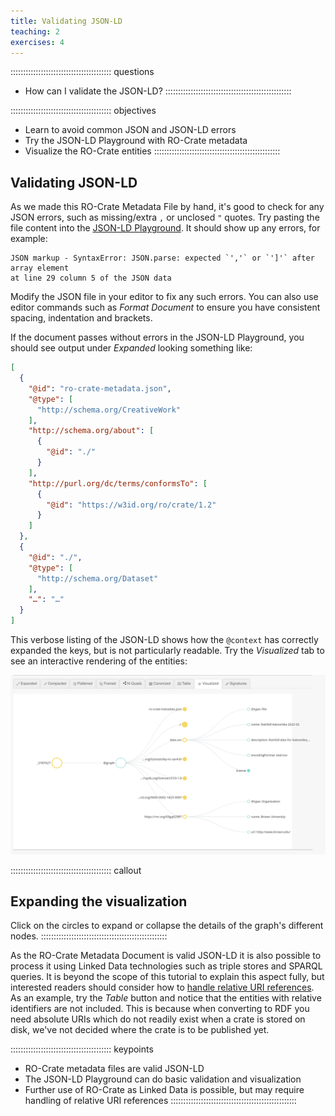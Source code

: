 ```yaml
---
title: Validating JSON-LD
teaching: 2
exercises: 4
---
```

:::::::::::::::::::::::::::::::::::::::: questions
- How can I validate the JSON-LD?
::::::::::::::::::::::::::::::::::::::::::::::::::

:::::::::::::::::::::::::::::::::::::::: objectives
- Learn to avoid common JSON and JSON-LD errors
- Try the JSON-LD Playground with RO-Crate metadata
- Visualize the RO-Crate entities
::::::::::::::::::::::::::::::::::::::::::::::::::


## Validating JSON-LD

As we made this RO-Crate Metadata File by hand,
it's good to check for any JSON errors, such as missing/extra `,` or unclosed `"` quotes.
Try pasting the file content into the [JSON-LD Playground](https://json-ld.org/playground/).
It should show up any errors, for example:

```error
JSON markup - SyntaxError: JSON.parse: expected `','` or `']'` after array element 
at line 29 column 5 of the JSON data
```

Modify the JSON file in your editor to fix any such errors.
You can also use editor commands such as _Format Document_ to ensure you have consistent spacing,
indentation and brackets.

If the document passes without errors in the JSON-LD Playground,
you should see output under _Expanded_ looking something like:

```json
[
  {
    "@id": "ro-crate-metadata.json",
    "@type": [
      "http://schema.org/CreativeWork"
    ],
    "http://schema.org/about": [
      {
        "@id": "./"
      }
    ],
    "http://purl.org/dc/terms/conformsTo": [
      {
        "@id": "https://w3id.org/ro/crate/1.2"
      }
    ]
  },
  {
    "@id": "./",
    "@type": [
      "http://schema.org/Dataset"
    ],
    "…": "…"
  }
]
```

This verbose listing of the JSON-LD shows how the `@context` has correctly expanded the keys,
but is not particularly readable.
Try the _Visualized_ tab to see an interactive rendering of the entities:

![Visualized in the JSON-LD Playground](fig/jsonld-playground-visualized.png)

:::::::::::::::::::::::::::::::::::::::: callout
## Expanding the visualization

Click on the circles to expand or collapse the details of the graph's different nodes.
::::::::::::::::::::::::::::::::::::::::::::::::::

As the RO-Crate Metadata Document is valid JSON-LD it is also possible to process it
using Linked Data technologies such as triple stores and SPARQL queries.
It is beyond the scope of this tutorial to explain this aspect fully,
but interested readers should consider how to [handle relative URI references](https://www.researchobject.org/ro-crate/specification/1.2/appendix/relative-uris.html).
As an example, try the _Table_ button and notice that the entities with relative identifiers are not included.
This is because when converting to RDF you need absolute URIs which do not readily exist when a crate is stored on disk,
we've not decided where the crate is to be published yet.  

:::::::::::::::::::::::::::::::::::::::: keypoints
- RO-Crate metadata files are valid JSON-LD
- The JSON-LD Playground can do basic validation and visualization
- Further use of RO-Crate as Linked Data is possible, but may require handling of relative URI references
::::::::::::::::::::::::::::::::::::::::::::::::::